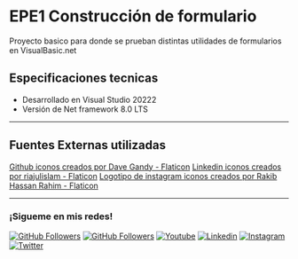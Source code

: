 # EPE1 Construcción de formulario

Proyecto basico para donde se prueban distintas utilidades de formularios en VisualBasic.net

## Especificaciones tecnicas

- Desarrollado en Visual Studio 20222
- Versión de Net framework 8.0 LTS

<hr/>

## Fuentes Externas utilizadas

<a href="https://www.flaticon.es/iconos-gratis/github" title="github iconos">Github iconos creados por Dave Gandy - Flaticon</a>
<a href="https://www.flaticon.es/iconos-gratis/linkedin" title="linkedin iconos">Linkedin iconos creados por riajulislam - Flaticon</a>
<a href="https://www.flaticon.es/iconos-gratis/logotipo-de-instagram" title="logotipo de instagram iconos">Logotipo de instagram iconos creados por Rakib Hassan Rahim - Flaticon</a>

<hr/>
<h3>¡Sigueme en mis redes!</h3>

[![GitHub Followers](https://img.shields.io/github/followers/wotanCode?style=social)](https://github.com/wotanCode)
[![GitHub Followers](https://img.shields.io/github/stars/wotanCode?style=social)](https://github.com/wotanCode)
[![Youtube](https://img.shields.io/badge/Youtube-FF0000?style=for-the-badge&logo=Youtube&logoColor=white&labelColor=101010)](https://www.youtube.com/channel/UCwISu2hFg7EpOIZ8aV7iS6g?sub_confirmation=1)
[![Linkedin](https://img.shields.io/badge/Linkedin-00d8fd?&logo=linkedin&logoColor=white&labelColor=101010)](https://www.linkedin.com/in/pedro-yanez/)
[![Instagram](https://img.shields.io/badge/Instagram-E4405F?&logo=instagram&logoColor=white&labelColor=101010)](https://www.instagram.com/pedroelhumano/?theme=dark)
[![Twitter](https://img.shields.io/badge/Twitter-1DA1F2?&logo=twitter&logoColor=white&labelColor=101010)](https://www.twitter.com/pedroelhumano)